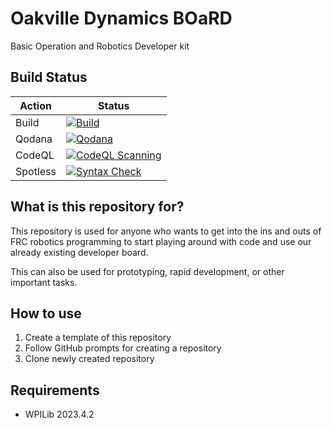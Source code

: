 # Oakville Dynamics BOaRD

Basic Operation and Robotics Developer kit

## Build Status

| Action   | Status                                                                                                                                                                                                            |
| -------- | ----------------------------------------------------------------------------------------------------------------------------------------------------------------------------------------------------------------- |
| Build    | [![Build](https://github.com/OakvilleDynamics/frc-robot-template/actions/workflows/build.yml/badge.svg)](https://github.com/OakvilleDynamics/frc-robot-template/actions/workflows/build.yml)                      |
| Qodana   | [![Qodana](https://github.com/OakvilleDynamics/frc-robot-template/actions/workflows/qodana.yml/badge.svg)](https://github.com/OakvilleDynamics/frc-robot-template/actions/workflows/qodana.yml)                   |
| CodeQL   | [![CodeQL Scanning](https://github.com/OakvilleDynamics/frc-robot-template/actions/workflows/codeql.yml/badge.svg)](https://github.com/OakvilleDynamics/frc-robot-template/actions/workflows/codeql.yml)          |
| Spotless | [![Syntax Check](https://github.com/OakvilleDynamics/frc-robot-template/actions/workflows/syntax-check.yml/badge.svg)](https://github.com/OakvilleDynamics/frc-robot-template/actions/workflows/syntax-check.yml) |

## What is this repository for?

This repository is used for anyone who wants to get into the ins and outs of FRC robotics programming to start playing around with code and use our already existing developer board.

This can also be used for prototyping, rapid development, or other important tasks.

## How to use

1. Create a template of this repository
2. Follow GitHub prompts for creating a repository
3. Clone newly created repository

## Requirements

* WPILib 2023.4.2
